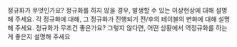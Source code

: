 정규화가 무엇인가요?
정규화를 하지 않을 경우, 발생할 수 있는 이상현상에 대해 설명해 주세요.
각 정규화에 대해, 그 정규화가 진행되기 전/후의 테이블의 변화에 대해 설명해 주세요.
정규화가 무조건 좋은가요? 그렇지 않다면, 어떤 상황에서 역정규화를 하는게 좋은지 설명해 주세요
